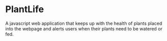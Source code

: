 # PlantLife
A javascript web application that keeps up with the health of plants placed into the webpage and alerts users when their plants need to be watered or fed.
